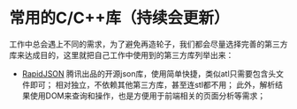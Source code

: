 # 常用的C/C++库（持续会更新）
工作中总会遇上不同的需求，为了避免再造轮子，我们都会尽量选择完善的第三方库来达成目的，这里就把自己工作中使用到的第三方库列举出来：

- [RapidJSON](https://github.com/Tencent/rapidjson.git)
腾讯出品的开源json库，使用简单快捷，类似atl只需要包含头文件即可；
相对独立，不依赖其他第三方库，甚至连stl都不用；
此外，解析结果使用DOM来查询和操作，也是方便用于前端相关的页面分析等需求；
